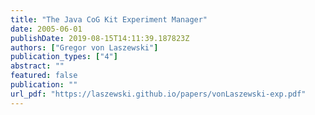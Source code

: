 ```yaml
---
title: "The Java CoG Kit Experiment Manager"
date: 2005-06-01
publishDate: 2019-08-15T14:11:39.187823Z
authors: ["Gregor von Laszewski"]
publication_types: ["4"]
abstract: ""
featured: false
publication: ""
url_pdf: "https://laszewski.github.io/papers/vonLaszewski-exp.pdf"
---
```


